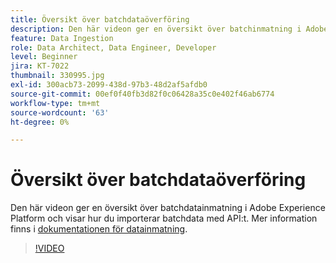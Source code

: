 ```yaml
---
title: Översikt över batchdataöverföring
description: Den här videon ger en översikt över batchinmatning i Adobe Experience Platform och visar hur du importerar batchdata med API:t.
feature: Data Ingestion
role: Data Architect, Data Engineer, Developer
level: Beginner
jira: KT-7022
thumbnail: 330995.jpg
exl-id: 300acb73-2099-438d-97b3-48d2af5afdb0
source-git-commit: 00ef0f40fb3d82f0c06428a35c0e402f46ab6774
workflow-type: tm+mt
source-wordcount: '63'
ht-degree: 0%

---
```


# Översikt över batchdataöverföring

Den här videon ger en översikt över batchdatainmatning i Adobe Experience Platform och visar hur du importerar batchdata med API:t. Mer information finns i [dokumentationen för datainmatning](https://experienceleague.adobe.com/docs/experience-platform/ingestion/home.html).

>[!VIDEO](https://video.tv.adobe.com/v/330995?learn=on)
